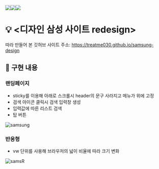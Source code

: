 <img src="https://img.shields.io/badge/javascript-F7DF1E?style=for-the-badge&logo=javascript&logoColor=black"><img src="https://img.shields.io/badge/html-E34F26?style=for-the-badge&logo=html5&logoColor=white"><img src="https://img.shields.io/badge/css-1572B6?style=for-the-badge&logo=css3&logoColor=white">


# 💡 <디자인 삼성 사이트 redesign>
따라 만들어 본 깃허브 사이트 주소: https://treatme030.github.io/samsung-design

## 🎨 구현 내용
### 랜딩페이지
  - sticky를 이용해 아래로 스크롤시 header의 문구 사라지고 메뉴가 위에 고정
  - 검색 아이콘 클릭시 검색 입력창 생성
  - 입력값에 따른 리스트 검색
  - 탑 버튼
 
 ![samsung](https://user-images.githubusercontent.com/74355328/147220942-8f781b2a-a292-4106-9019-80a1f3e97f06.gif)
 
 ### 반응형
  - vw 단위를 사용해 브라우저의 넓이 비율에 따라 크기 변화

 ![samsR](https://user-images.githubusercontent.com/74355328/147218223-a7784bb7-f204-4cde-9b02-c6b3e74b298a.gif)


